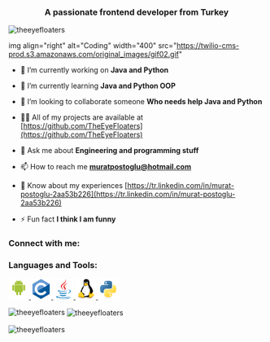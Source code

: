 <h3 align="center">A passionate frontend developer from Turkey</h3>

<p align="left"> <img src="https://komarev.com/ghpvc/?username=theeyefloaters&label=Profile%20views&color=0e75b6&style=flat" alt="theeyefloaters" /> </p>

img align="right" alt="Coding" width="400" src="https://twilio-cms-prod.s3.amazonaws.com/original_images/gif02.gif"

- 🔭 I’m currently working on **Java and Python**

- 🌱 I’m currently learning **Java and Python OOP**

- 👯 I’m looking to collaborate someone **Who needs help Java and Python**

- 👨‍💻 All of my projects are available at [https://github.com/TheEyeFloaters](https://github.com/TheEyeFloaters)

- 💬 Ask me about **Engineering and programming stuff**

- 📫 How to reach me **muratpostoglu@hotmail.com**

- 📄 Know about my experiences [https://tr.linkedin.com/in/murat-postoglu-2aa53b226](https://tr.linkedin.com/in/murat-postoglu-2aa53b226)

- ⚡ Fun fact **I think I am funny**

<h3 align="left">Connect with me:</h3>
<p align="left">
</p>

<h3 align="left">Languages and Tools:</h3>
<p align="left"> <a href="https://developer.android.com" target="_blank" rel="noreferrer"> <img src="https://raw.githubusercontent.com/devicons/devicon/master/icons/android/android-original-wordmark.svg" alt="android" width="40" height="40"/> </a> <a href="https://www.cprogramming.com/" target="_blank" rel="noreferrer"> <img src="https://raw.githubusercontent.com/devicons/devicon/master/icons/c/c-original.svg" alt="c" width="40" height="40"/> </a> <a href="https://www.java.com" target="_blank" rel="noreferrer"> <img src="https://raw.githubusercontent.com/devicons/devicon/master/icons/java/java-original.svg" alt="java" width="40" height="40"/> </a> <a href="https://www.linux.org/" target="_blank" rel="noreferrer"> <img src="https://raw.githubusercontent.com/devicons/devicon/master/icons/linux/linux-original.svg" alt="linux" width="40" height="40"/> </a> <a href="https://www.python.org" target="_blank" rel="noreferrer"> <img src="https://raw.githubusercontent.com/devicons/devicon/master/icons/python/python-original.svg" alt="python" width="40" height="40"/> </a> </p>

<p><img align="left" src="https://github-readme-stats.vercel.app/api/top-langs?username=theeyefloaters&show_icons=true&locale=en&layout=compact" alt="theeyefloaters" /></p>

<p>&nbsp;<img align="center" src="https://github-readme-stats.vercel.app/api?username=theeyefloaters&show_icons=true&locale=en" alt="theeyefloaters" /></p>

<p><img align="center" src="https://github-readme-streak-stats.herokuapp.com/?user=theeyefloaters&" alt="theeyefloaters" /></p>
